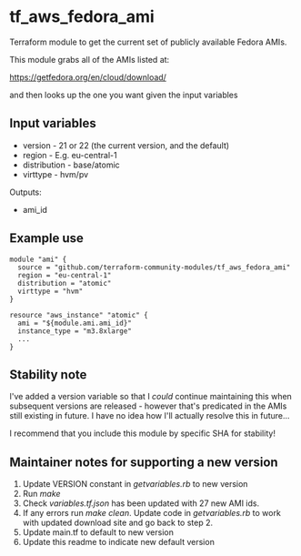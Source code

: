 tf_aws_fedora_ami
=================

Terraform module to get the current set of publicly available Fedora AMIs.

This module grabs all of the AMIs listed at:

   https://getfedora.org/en/cloud/download/

and then looks up the one you want given the input variables

## Input variables

  * version - 21 or 22 (the current version, and the default)
  * region - E.g. eu-central-1
  * distribution - base/atomic
  * virttype - hvm/pv

Outputs:

  * ami_id

## Example use

    module "ami" {
      source = "github.com/terraform-community-modules/tf_aws_fedora_ami"
      region = "eu-central-1"
      distribution = "atomic"
      virttype = "hvm"
    }

    resource "aws_instance" "atomic" {
      ami = "${module.ami.ami_id}"
      instance_type = "m3.8xlarge"
      ...
    }

## Stability note

I've added a version variable so that I *could* continue maintaining this when
subsequent versions are released - however that's predicated in the AMIs still
existing in future. I have no idea how I'll actually resolve this in future...

I recommend that you include this module by specific SHA for stability!

## Maintainer notes for supporting a new version

1. Update VERSION constant in *getvariables.rb* to new version
2. Run *make*
3. Check *variables.tf.json* has been updated with 27 new AMI ids. 
4. If any errors run *make clean*. Update code in *getvariables.rb* to work with updated download site and go back to step 2.
5. Update main.tf to default to new version
6. Update this readme to indicate new default version

